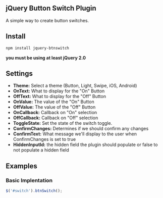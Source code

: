 ## jQuery Button Switch Plugin

A simple way to create button switches.

## Install

```bash
npm install jquery-btnswitch
```

**you must be using at least jQuery 2.0**

## Settings

- **Theme:** Select a theme (Button, Light, Swipe, iOS, Android)
- **OnText:** What to display for the "On" Button
- **OffText:** What to display for the "Off" Button
- **OnValue:** The value of the "On" Button
- **OffValue:** The value of the "Off" Button
- **OnCallback:** Callback on "On" selection
- **OffCallback:** Callback on "Off" selection
- **ToggleState:** Set the state of the switch toggle.
- **ConfirmChanges:** Determines if we should confirm any changes
- **ConfirmText:** What message we'll display to the user when ConfirmChanges is set to true
- **HiddenInputId:** the hidden field the plugin should populate or false to not populate a hidden field

## Examples

### Basic Implentation

```javascript
$('#switch').btnSwitch();
```
